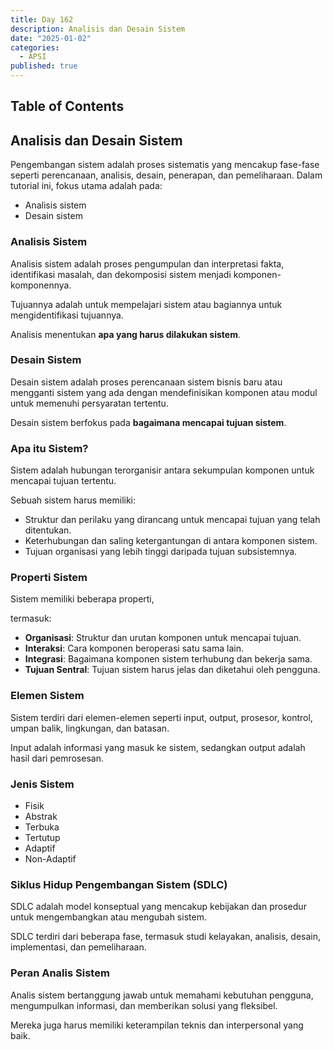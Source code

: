 ```yaml
---
title: Day 162
description: Analisis dan Desain Sistem
date: "2025-01-02"
categories:
  - APSI
published: true
---
```


## Table of Contents

## Analisis dan Desain Sistem

Pengembangan sistem adalah proses sistematis yang mencakup fase-fase seperti perencanaan, analisis, desain, penerapan, dan pemeliharaan. Dalam tutorial ini, fokus utama adalah pada:

- Analisis sistem
- Desain sistem

### **Analisis Sistem**

Analisis sistem adalah proses pengumpulan dan interpretasi fakta, identifikasi masalah, dan dekomposisi sistem menjadi komponen-komponennya.

Tujuannya adalah untuk mempelajari sistem atau bagiannya untuk mengidentifikasi tujuannya.

Analisis menentukan **apa yang harus dilakukan sistem**.

### **Desain Sistem**

Desain sistem adalah proses perencanaan sistem bisnis baru atau mengganti sistem yang ada dengan mendefinisikan komponen atau modul untuk memenuhi persyaratan tertentu.

Desain sistem berfokus pada **bagaimana mencapai tujuan sistem**.

### **Apa itu Sistem?**

Sistem adalah hubungan terorganisir antara sekumpulan komponen untuk mencapai tujuan tertentu.

Sebuah sistem harus memiliki:

- Struktur dan perilaku yang dirancang untuk mencapai tujuan yang telah ditentukan.
- Keterhubungan dan saling ketergantungan di antara komponen sistem.
- Tujuan organisasi yang lebih tinggi daripada tujuan subsistemnya.

### **Properti Sistem**

Sistem memiliki beberapa properti,

termasuk:

- **Organisasi**: Struktur dan urutan komponen untuk mencapai tujuan.
- **Interaksi**: Cara komponen beroperasi satu sama lain.
- **Integrasi**: Bagaimana komponen sistem terhubung dan bekerja sama.
- **Tujuan Sentral**: Tujuan sistem harus jelas dan diketahui oleh pengguna.

### **Elemen Sistem**

Sistem terdiri dari elemen-elemen seperti input, output, prosesor, kontrol, umpan balik, lingkungan, dan batasan.

Input adalah informasi yang masuk ke sistem, sedangkan output adalah hasil dari pemrosesan.

### **Jenis Sistem**

- Fisik
- Abstrak
- Terbuka
- Tertutup
- Adaptif
- Non-Adaptif

### **Siklus Hidup Pengembangan Sistem (SDLC)**

SDLC adalah model konseptual yang mencakup kebijakan dan prosedur untuk mengembangkan atau mengubah sistem.

SDLC terdiri dari beberapa fase, termasuk studi kelayakan, analisis, desain, implementasi, dan pemeliharaan.

### **Peran Analis Sistem**

Analis sistem bertanggung jawab untuk memahami kebutuhan pengguna, mengumpulkan informasi, dan memberikan solusi yang fleksibel.

Mereka juga harus memiliki keterampilan teknis dan interpersonal yang baik.
